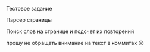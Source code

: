 Тестовое задание 

Парсер страницы

Поиск слов на странице и подсчет их повторений

прошу не обращать внимание на текст в коммитах 😥
